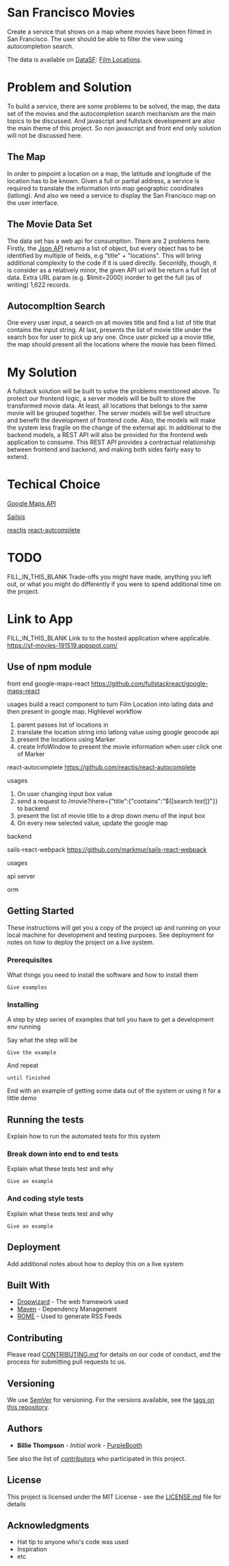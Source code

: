 # San Francisco Movies

Create a service that shows on a map where movies have been filmed in San
Francisco. The user should be able to filter the view using autocompletion
search.

The data is available on [DataSF](http://www.datasf.org/): [Film
Locations](https://data.sfgov.org/Arts-Culture-and-Recreation-/Film-Locations-in-San-Francisco/yitu-d5am).

# Problem and Solution

To build a service, there are some problems to be solved, the map, the data set of the movies and the autocompletion search mechanism are the main topics to be discussed. And javascript and fullstack development are also the main theme of this project. So non javascript and front end only solution will not be discussed here.

## The Map

In order to pinpoint a location on a map, the latitude and longitude of the location has to be known. Given a full or partial address, a service is required to translate the information into map geographic coordinates (latlong). And also we need a service to display the San Francisco map on the user interface.

## The Movie Data Set

The data set has a web api for consumption. There are 2 problems here. Firstly, the [Json API](https://data.sfgov.org/resource/wwmu-gmzc.json) returns a list of object, but every object has to be identified by multiple of fields, e.g "title" + "locations". This will bring additional complexity to the code if it is used directly. Seconldly, though, it is consider as a relatively minor, the given API url will be return a full list of data. Extra URL param (e.g. $limit=2000) inorder to get the full (as of writing) 1,622 records.

## Autocompltion Search

One every user input, a search on all movies title and find a list of title that contains the input string. At last, presents the list of movie title under the search box for user to pick up any one. Once user picked up a movie title, the map should present all the locations where the movie has been filmed.

# My Solution

A fullstack solution will be built to solve the problems memtioned above. To protect our frontend logic, a server models will be built to store the transformed movie data. At least, all locations that belongs to the same movie will be grouped together. The server models will be well structure and benefit the development of frontend code. Also, the models will make the system less fragile on the change of the external api. In additional to the backend models, a REST API will also be provided for the frontend web application to consume. This REST API provides a contractual relationship between frontend and backend, and making both sides fairly easy to extend.

# Techical Choice

[Google Maps API](https://developers.google.com/maps/?hl=zh-tw)

[Sailsjs](https://sailsjs.com/)


[reactjs](https://reactjs.org/)
[react-autcomplete](https://github.com/reactjs/react-autocomplete)

# TODO
FILL_IN_THIS_BLANK Trade-offs you might have made, anything you left out, or what you might do differently if you were to spend additional time on the project.

# Link to App
FILL_IN_THIS_BLANK Link to to the hosted application where applicable.
https://sf-movies-191519.appspot.com/


## Use of npm module

front end
google-maps-react
https://github.com/fullstackreact/google-maps-react

usages
build a react component to turn Film Location into latlng data and then present in google map. Highlevel workflow
1. parent passes list of locations in
2. translate the location string into latlong value using google geocode api
3. present the locations using Marker
4. create InfoWindow to present the movie information when user click one of Marker

react-autocomplete
https://github.com/reactjs/react-autocomplete

usages
1. On user changing input box value
2. send a request to /movie?ihere={"title":{"contains":"${[search text]}"}} to backend
3. present the list of movie title to a drop down menu of the input box
4. On every new selected value, update the google map

backend

sails-react-webpack
https://github.com/markmur/sails-react-webpack

usages

api server

orm


## Getting Started

These instructions will get you a copy of the project up and running on your local machine for development and testing purposes. See deployment for notes on how to deploy the project on a live system.

### Prerequisites

What things you need to install the software and how to install them

```
Give examples
```

### Installing

A step by step series of examples that tell you have to get a development env running

Say what the step will be

```
Give the example
```

And repeat

```
until finished
```

End with an example of getting some data out of the system or using it for a little demo

## Running the tests

Explain how to run the automated tests for this system

### Break down into end to end tests

Explain what these tests test and why

```
Give an example
```

### And coding style tests

Explain what these tests test and why

```
Give an example
```

## Deployment

Add additional notes about how to deploy this on a live system

## Built With

* [Dropwizard](http://www.dropwizard.io/1.0.2/docs/) - The web framework used
* [Maven](https://maven.apache.org/) - Dependency Management
* [ROME](https://rometools.github.io/rome/) - Used to generate RSS Feeds

## Contributing

Please read [CONTRIBUTING.md](https://gist.github.com/PurpleBooth/b24679402957c63ec426) for details on our code of conduct, and the process for submitting pull requests to us.

## Versioning

We use [SemVer](http://semver.org/) for versioning. For the versions available, see the [tags on this repository](https://github.com/your/project/tags). 

## Authors

* **Billie Thompson** - *Initial work* - [PurpleBooth](https://github.com/PurpleBooth)

See also the list of [contributors](https://github.com/your/project/contributors) who participated in this project.

## License

This project is licensed under the MIT License - see the [LICENSE.md](LICENSE.md) file for details

## Acknowledgments

* Hat tip to anyone who's code was used
* Inspiration
* etc